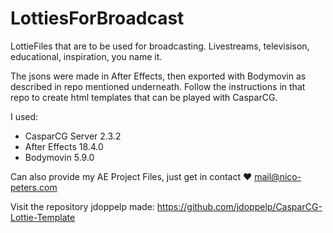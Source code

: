 # LottiesForBroadcast
LottieFiles that are to be used for broadcasting. Livestreams, televisison, educational, inspiration, you name it.

The jsons were made in After Effects, then exported with Bodymovin as described in repo mentioned underneath.
Follow the instructions in that repo to create html templates that can be played with CasparCG.

I used:
- CasparCG Server 2.3.2
- After Effects 18.4.0
- Bodymovin 5.9.0

Can also provide my AE Project Files, just get in contact ❤️
mail@nico-peters.com

Visit the repository jdoppelp made:
https://github.com/jdoppelp/CasparCG-Lottie-Template
